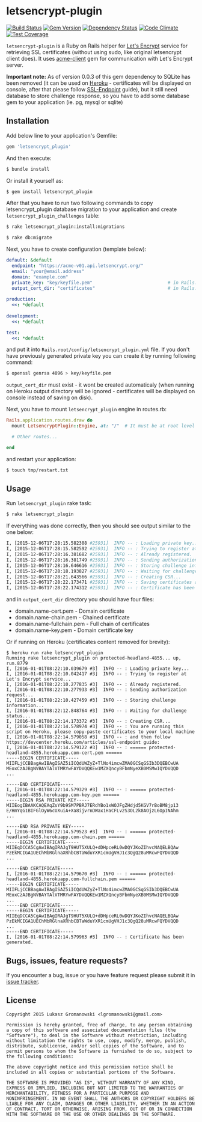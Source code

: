 # letsencrypt-plugin 
[![Build Status](https://travis-ci.org/lgromanowski/letsencrypt-plugin.svg?branch=master)](https://travis-ci.org/lgromanowski/letsencrypt-plugin) [![Gem Version](https://badge.fury.io/rb/letsencrypt_plugin.svg)](https://badge.fury.io/rb/letsencrypt_plugin) [![Dependency Status](https://gemnasium.com/lgromanowski/letsencrypt-plugin.svg)](https://gemnasium.com/lgromanowski/letsencrypt-plugin) [![Code Climate](https://codeclimate.com/github/lgromanowski/letsencrypt-plugin/badges/gpa.svg)](https://codeclimate.com/github/lgromanowski/letsencrypt-plugin) [![Test Coverage](https://codeclimate.com/github/lgromanowski/letsencrypt-plugin/badges/coverage.svg)](https://codeclimate.com/github/lgromanowski/letsencrypt-plugin/coverage)

`letsencrypt-plugin` is a Ruby on Rails helper for [Let's Encrypt](https://letsencrypt.org/) service for retrieving SSL certificates (without using sudo, like original letsencrypt client does). It uses [acme-client](https://github.com/unixcharles/acme-client) gem for communication with Let's Encrypt server.

**Important note:** As of version 0.0.3 of this gem dependency to SQLite has been removed (it can be used on [Heroku](https://www.heroku.com/) - certificates will be displayed on console, after that please follow [SSL-Endpoint](https://devcenter.heroku.com/articles/ssl-endpoint) guide), but it still need database to store challenge response, so you have to add some database gem to your application (ie. pg, mysql or sqlite)
 

## Installation

Add below line to your application's Gemfile:
```ruby
gem 'letsencrypt_plugin'
```
And then execute:
```bash
$ bundle install
```
Or install it yourself as:
```bash
$ gem install letsencrypt_plugin
```

After that you have to run two following commands to copy letsencrypt_plugin database migration to your application and create `letsencrypt_plugin_challenges` table: 
```bash
$ rake letsencrypt_plugin:install:migrations
```
```bash
$ rake db:migrate
```

Next, you have to create configuration (template below):
```yaml
default: &default
  endpoint: "https://acme-v01.api.letsencrypt.org/"
  email: "your@email.address"
  domain: "example.com"
  private_key: "key/keyfile.pem"                            # in Rails.root
  output_cert_dir: "certificates"                           # in Rails.root
  
production:
  <<: *default
  
development:
  <<: *default

test:
  <<: *default
```
and put it into `Rails.root/config/letsencrypt_plugin.yml` file. If you don't have previously generated private key you can create it by running following command:
```bash
$ openssl genrsa 4096 > key/keyfile.pem
```
`output_cert_dir` must exist - it wont be created automaticaly (when running on Heroku output directory will be ignored - certificates will be displayed on console instead of saving on disk).

Next, you have to mount `letsencrypt_plugin` engine in routes.rb:

```ruby
Rails.application.routes.draw do
  mount LetsencryptPlugin::Engine, at: "/"  # It must be at root level

  # Other routes...

end
```

and restart your application:
```bash
$ touch tmp/restart.txt
```

## Usage
Run `letsencrypt_plugin` rake task:
```bash
$ rake letsencrypt_plugin
```

If everything was done correctly, then you should see output similar to the one below:
```bash
I, [2015-12-06T17:28:15.582308 #25931]  INFO -- : Loading private key...
I, [2015-12-06T17:28:15.582592 #25931]  INFO -- : Trying to register at Let's Encrypt service...
I, [2015-12-06T17:28:16.381682 #25931]  INFO -- : Already registered.
I, [2015-12-06T17:28:16.381749 #25931]  INFO -- : Sending authorization request...
I, [2015-12-06T17:28:16.646616 #25931]  INFO -- : Storing challenge information...
I, [2015-12-06T17:28:18.193827 #25931]  INFO -- : Waiting for challenge status...
I, [2015-12-06T17:28:21.643566 #25931]  INFO -- : Creating CSR...
I, [2015-12-06T17:28:22.173471 #25931]  INFO -- : Saving certificates and key...
I, [2015-12-06T17:28:22.174312 #25931]  INFO -- : Certificate has been generated.
```
and in `output_cert_dir` directory you should have four files:
- domain.name-cert.pem - Domain certificate
- domain.name-chain.pem - Chained certificate
- domain.name-fullchain.pem - Full chain of certificates
- domain.name-key.pem - Domain certificate key

Or if running on Heroku (certificates content removed for brevity):

```
$ heroku run rake letsencrypt_plugin
Running rake letsencrypt_plugin on protected-headland-4855... up, run.8779
I, [2016-01-01T08:22:10.039679 #3]  INFO -- : Loading private key...
I, [2016-01-01T08:22:10.042417 #3]  INFO -- : Trying to register at Let's Encrypt service...
I, [2016-01-01T08:22:10.277835 #3]  INFO -- : Already registered.
I, [2016-01-01T08:22:10.277933 #3]  INFO -- : Sending authorization request...
I, [2016-01-01T08:22:10.427459 #3]  INFO -- : Storing challenge information...
I, [2016-01-01T08:22:12.848764 #3]  INFO -- : Waiting for challenge status...
I, [2016-01-01T08:22:14.173372 #3]  INFO -- : Creating CSR...
I, [2016-01-01T08:22:14.578974 #3]  INFO -- : You are running this script on Heroku, please copy-paste certificates to your local machine
I, [2016-01-01T08:22:14.579058 #3]  INFO -- : and then follow https://devcenter.heroku.com/articles/ssl-endpoint guide:
I, [2016-01-01T08:22:14.579122 #3]  INFO -- : ====== protected-headland-4855.herokuapp.com-cert.pem ======
-----BEGIN CERTIFICATE-----
MIIFLjCCBBagAwIBAgISAZ5iICQdUWZyZ+TlNo4imcwZMA0GCSqGSIb3DQEBCwUA
MEoxCzAJBgNVBAYTAlVTMRYwFAYDVQQKEw1MZXQncyBFbmNyeXB0MSMwIQYDVQQD
...

-----END CERTIFICATE-----
I, [2016-01-01T08:22:14.579329 #3]  INFO -- : ====== protected-headland-4855.herokuapp.com-key.pem ======
-----BEGIN RSA PRIVATE KEY-----
MIIEogIBAAKCAQEAqZsY9b9SM7PBRJ7ERdYBo1xWOJFgZHdjd5KGV7rBoBM8jp13
E/HmYqG1BIFGlOyW6cUXuiA+Xa8ijvrnDWax1HaCFLv2S3OL2k8AOjzL6OpINAhm
...

-----END RSA PRIVATE KEY-----
I, [2016-01-01T08:22:14.579523 #3]  INFO -- : ====== protected-headland-4855.herokuapp.com-chain.pem ======
-----BEGIN CERTIFICATE-----
MIIEqDCCA5CgAwIBAgIRAJgT9HUT5XULQ+dDHpceRL0wDQYJKoZIhvcNAQELBQAw
PzEkMCIGA1UEChMbRGlnaXRhbCBTaWduYXR1cmUgVHJ1c3QgQ28uMRcwFQYDVQQD
...

-----END CERTIFICATE-----
I, [2016-01-01T08:22:14.579670 #3]  INFO -- : ====== protected-headland-4855.herokuapp.com-fullchain.pem ======
-----BEGIN CERTIFICATE-----
MIIFLjCCBBagAwIBAgISAZ5iICQdUWZyZ+TlNo4imcwZMA0GCSqGSIb3DQEBCwUA
MEoxCzAJBgNVBAYTAlVTMRYwFAYDVQQKEw1MZXQncyBFbmNyeXB0MSMwIQYDVQQD
...
-----END CERTIFICATE-----
-----BEGIN CERTIFICATE-----
MIIEqDCCA5CgAwIBAgIRAJgT9HUT5XULQ+dDHpceRL0wDQYJKoZIhvcNAQELBQAw
PzEkMCIGA1UEChMbRGlnaXRhbCBTaWduYXR1cmUgVHJ1c3QgQ28uMRcwFQYDVQQD
...
-----END CERTIFICATE-----
I, [2016-01-01T08:22:14.579963 #3]  INFO -- : Certificate has been generated.
```

## Bugs, issues, feature requests?

If you encounter a bug, issue or you have feature request please submit it in [issue tracker](https://github.com/lgromanowski/letsencrypt-plugin/issues). 

## License

```
Copyright 2015 Lukasz Gromanowski <lgromanowski@gmail.com>

Permission is hereby granted, free of charge, to any person obtaining
a copy of this software and associated documentation files (the
"Software"), to deal in the Software without restriction, including
without limitation the rights to use, copy, modify, merge, publish,
distribute, sublicense, and/or sell copies of the Software, and to
permit persons to whom the Software is furnished to do so, subject to
the following conditions:

The above copyright notice and this permission notice shall be
included in all copies or substantial portions of the Software.

THE SOFTWARE IS PROVIDED "AS IS", WITHOUT WARRANTY OF ANY KIND,
EXPRESS OR IMPLIED, INCLUDING BUT NOT LIMITED TO THE WARRANTIES OF
MERCHANTABILITY, FITNESS FOR A PARTICULAR PURPOSE AND
NONINFRINGEMENT. IN NO EVENT SHALL THE AUTHORS OR COPYRIGHT HOLDERS BE
LIABLE FOR ANY CLAIM, DAMAGES OR OTHER LIABILITY, WHETHER IN AN ACTION
OF CONTRACT, TORT OR OTHERWISE, ARISING FROM, OUT OF OR IN CONNECTION
WITH THE SOFTWARE OR THE USE OR OTHER DEALINGS IN THE SOFTWARE.
```
